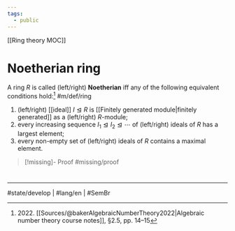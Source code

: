 ```yaml
---
tags:
  - public
---
```

[[Ring theory MOC]]
# Noetherian ring

A ring $R$ is called (left/right) **Noetherian** iff any of the following equivalent conditions hold:[^2022] #m/def/ring 

1. (left/right) [[ideal]] $I \trianglelefteq R$ is [[Finitely generated module|finitely generated]] as a (left/right) $R$-module; 
2. every increasing sequence $I_{1} \trianglelefteq I_{2} \trianglelefteq \cdots$ of (left/right) ideals of $R$ has a largest element;
3. every non-empty set of (left/right) ideals of $R$ contains a maximal element.

> [!missing]- Proof
> #missing/proof


  [^2022]: 2022\. [[Sources/@bakerAlgebraicNumberTheory2022|Algebraic number theory course notes]], §2.5, pp. 14–15


#
---
#state/develop | #lang/en | #SemBr
